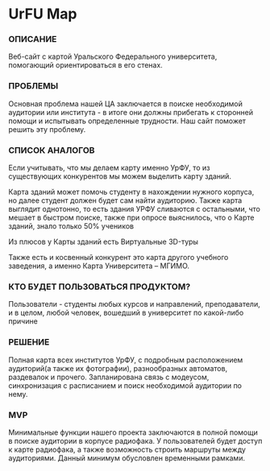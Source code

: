 # UrFU Map
### ОПИСАНИЕ

Веб-сайт с картой Уральского Федерального университета, помогающий ориентироваться в его стенах.

### ПРОБЛЕМЫ

Основная проблема нашей ЦА заключается в поиске необходимой аудитории или института - в итоге они должны прибегать к сторонней помощи и испытывать определенные трудности. Наш сайт поможет решить эту проблему.

### СПИСОК АНАЛОГОВ

Если учитывать, что мы делаем карту именно УрФУ, то из существующих конкурентов мы можем выделить карту зданий. 

Карта зданий может помочь студенту в нахождении нужного корпуса, но далее студент должен будет сам найти аудиторию. Также карта выглядит однотонно, то есть здания УРФУ сливаются с остальными, что мешает в быстром поиске, также при опросе выяснилось, что о Карте зданий, знало только 50% учеников

Из плюсов у Карты зданий есть Виртуальные 3D-туры

Также есть и косвенный конкурент это карта другого учебного заведения, а именно Карта Университета – МГИМО.

### КТО БУДЕТ ПОЛЬЗОВАТЬСЯ ПРОДУКТОМ?

Пользователи - студенты любых курсов и направлений, преподаватели, и в целом, любой человек, вошедший в университет по какой-либо причине

### РЕШЕНИЕ

Полная карта всех институтов УрФУ, с подробным расположением аудиторий(а также их фотографии), разнообразных автоматов, раздевалок и прочего. Запланирована связь с модеусом, синхронизация с расписанием и поиск необходимой аудитории по нему. 

### MVP

Минимальные функции нашего проекта заключаются в полной помощи в поиске аудитории в корпусе радиофака. У пользователей будет доступ к карте радиофака, а также возможность строить маршруты между аудиториями. Данный минимум обусловлен временными рамками.
